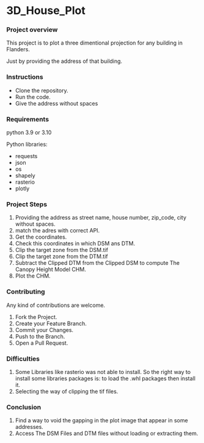 # 3D_House_Plot


### Project overview
This project is to plot a three dimentional projection for any building in Flanders.

Just by providing the address of that building.

 
### Instructions

* Clone the repository.
* Run the code.
* Give the address without spaces

### Requirements
python 3.9 or 3.10

Python libraries:
* requests
* json
* os
* shapely
* rasterio
* plotly


### Project Steps
1. Providing the address as street name, house number, zip_code, city without spaces.
2. match the adres with correct API.
3. Get the coordinates.
4. Check this coordinates in which DSM ans DTM.
5. Clip the target zone from the DSM.tif
6. Clip the target zone from the DTM.tif
7. Subtract the Clipped DTM from the Clipped DSM to compute The Canopy Height Model CHM.
8. Plot the CHM.


### Contributing
Any kind of contributions are welcome. 

1. Fork the Project.
2. Create your Feature Branch.
3. Commit your Changes.
4. Push to the Branch.
5. Open a Pull Request.

### Difficulties
1. Some Libraries like rasterio was not able to install. So the right way to install some libraries packages is: to load the .whl packages then install it.
2. Selecting the way of clipping the tif files.

### Conclusion 
1. Find a way to void the gapping in the plot image that appear in some addresses.
2. Access The DSM Files and DTM files without loading or extracting them.
